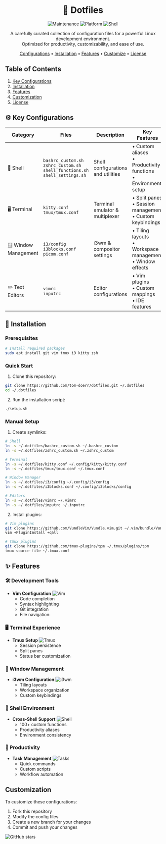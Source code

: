 <div align="center">
  <h1>🚀 Dotfiles</h1>
  <p>
    <img src="https://img.shields.io/maintenance/yes/2025?style=for-the-badge&logo=github" alt="Maintenance">
    <img src="https://img.shields.io/badge/PLATFORM-LINUX-black?style=for-the-badge&logo=linux" alt="Platform">
    <img src="https://img.shields.io/badge/SHELL-BASH%20|%20ZSH-black?style=for-the-badge&logo=gnu-bash" alt="Shell">
  </p>

  <p>
    A carefully curated collection of configuration files for a powerful Linux development environment.<br>
    Optimized for productivity, customizability, and ease of use.
  </p>

  <p>
    <a href="#key-configurations">Configurations</a> •
    <a href="#installation">Installation</a> •
    <a href="#features">Features</a> •
    <a href="#customization">Customize</a> •
    <a href="#license">License</a>
  </p>
</div>

## Table of Contents

1. [Key Configurations](#key-configurations)
2. [Installation](#installation)
3. [Features](#features)
4. [Customization](#customization)
5. [License](#license)

## ⚙️ Key Configurations

| Category | Files | Description | Key Features |
|----------|-------|-------------|--------------|
| 🐚 Shell | `bashrc_custom.sh`<br>`zshrc_custom.sh`<br>`shell_functions.sh`<br>`shell_settings.sh` | Shell configurations and utilities | • Custom aliases<br>• Productivity functions<br>• Environment setup |
| 🖥️ Terminal | `kitty.conf`<br>`tmux/tmux.conf` | Terminal emulator & multiplexer | • Split panes<br>• Session management<br>• Custom keybindings |
| 🪟 Window Management | `i3/config`<br>`i3blocks.conf`<br>`picom.conf` | i3wm & compositor settings | • Tiling layouts<br>• Workspace management<br>• Window effects |
| ✏️ Text Editors | `vimrc`<br>`inputrc` | Editor configurations | • Vim plugins<br>• Custom mappings<br>• IDE features |

## 🚀 Installation

### Prerequisites
```bash
# Install required packages
sudo apt install git vim tmux i3 kitty zsh
```

### Quick Start
1. Clone this repository:
```bash
git clone https://github.com/tom-doerr/dotfiles.git ~/.dotfiles
cd ~/.dotfiles
```

2. Run the installation script:
```bash
./setup.sh
```

### Manual Setup
1. Create symlinks:
```bash
# Shell
ln -s ~/.dotfiles/bashrc_custom.sh ~/.bashrc_custom
ln -s ~/.dotfiles/zshrc_custom.sh ~/.zshrc_custom

# Terminal
ln -s ~/.dotfiles/kitty.conf ~/.config/kitty/kitty.conf
ln -s ~/.dotfiles/tmux/tmux.conf ~/.tmux.conf

# Window Manager
ln -s ~/.dotfiles/i3/config ~/.config/i3/config
ln -s ~/.dotfiles/i3blocks.conf ~/.config/i3blocks/config

# Editors
ln -s ~/.dotfiles/vimrc ~/.vimrc
ln -s ~/.dotfiles/inputrc ~/.inputrc
```

2. Install plugins:
```bash
# Vim plugins
git clone https://github.com/VundleVim/Vundle.vim.git ~/.vim/bundle/Vundle.vim
vim +PluginInstall +qall

# Tmux plugins
git clone https://github.com/tmux-plugins/tpm ~/.tmux/plugins/tpm
tmux source-file ~/.tmux.conf
```

## ✨ Features

### 🛠️ Development Tools
- **Vim Configuration** ![Vim](https://img.shields.io/badge/Editor-Vim-brightgreen)
  - Code completion
  - Syntax highlighting
  - Git integration
  - File navigation

### 🖥️ Terminal Experience
- **Tmux Setup** ![Tmux](https://img.shields.io/badge/Terminal-Tmux-blue)
  - Session persistence
  - Split panes
  - Status bar customization

### 🎨 Window Management
- **i3wm Configuration** ![i3wm](https://img.shields.io/badge/WM-i3wm-purple)
  - Tiling layouts
  - Workspace organization
  - Custom keybindings

### 🐚 Shell Environment
- **Cross-Shell Support** ![Shell](https://img.shields.io/badge/Shell-Bash%20%7C%20Zsh-yellow)
  - 100+ custom functions
  - Productivity aliases
  - Environment consistency

### 🎯 Productivity
- **Task Management** ![Tasks](https://img.shields.io/badge/Tasks-Automated-orange)
  - Quick commands
  - Custom scripts
  - Workflow automation

## Customization

To customize these configurations:

1. Fork this repository
2. Modify the config files
3. Create a new branch for your changes
4. Commit and push your changes

![GitHub stars](https://img.shields.io/github/stars/tom-doerr/dotfiles?style=for-the-badge&logo=github)
